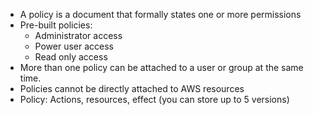 - A policy is a document that formally states one or more permissions
- Pre-built policies:
  - Administrator access
  - Power user access
  - Read only access
- More than one policy can be attached to a user or group at the same time.
- Policies cannot be directly attached to AWS resources
- Policy: Actions, resources, effect (you can store up to 5 versions)